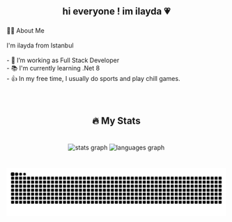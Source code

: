 <h2 align="center">hi everyone ! im ilayda 💗</h2>

###

<p align="left">👩‍💻 About Me<br><br>I'm ilayda from Istanbul<br><br>- 🔭 I’m working as Full Stack Developer<br>- 📚 I'm currently learning .Net 8<br>- 👍 In my free time, I usually do sports and play chill games.</p>

###

<br clear="both">

<div align="center">
  
</div>


###

<h2 align="center">🔥   My Stats</h2>

###

<br clear="both">

<div align="center">
  <img src="https://github-readme-stats.vercel.app/api?username=ilayddaa&hide_title=false&hide_rank=false&show_icons=true&include_all_commits=true&count_private=true&disable_animations=false&theme=radical&locale=en&hide_border=true" height="150" alt="stats graph"  />
  <img src="https://github-readme-stats.vercel.app/api/top-langs?username=ilayddaa&locale=en&hide_title=false&layout=compact&card_width=320&langs_count=5&theme=radical&hide_border=true" height="150" alt="languages graph"  />
</div>

###

<br clear="both">

<img src="https://raw.githubusercontent.com/ilayddaa/ilayddaa/output/snake.svg" alt="Snake animation" />

###
